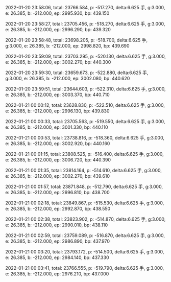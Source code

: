 2022-01-20 23:58:06, total: 23766.584, p: -517.270, delta:6.625 手, g:3.000, e: 26.385, b: -212.000, ep: 2995.930, bp: 439.150

2022-01-20 23:58:27, total: 23705.456, p: -518.270, delta:6.625 手, g:3.000, e: 26.385, b: -212.000, ep: 2996.290, bp: 439.320

2022-01-20 23:58:48, total: 23698.205, p: -518.700, delta:6.625 手, g:3.000, e: 26.385, b: -212.000, ep: 2998.820, bp: 439.690

2022-01-20 23:59:09, total: 23703.295, p: -520.130, delta:6.625 手, g:3.000, e: 26.385, b: -212.000, ep: 3002.270, bp: 440.300

2022-01-20 23:59:30, total: 23659.673, p: -522.880, delta:6.625 手, g:3.000, e: 26.385, b: -212.000, ep: 3002.080, bp: 440.620

2022-01-20 23:59:51, total: 23644.603, p: -522.310, delta:6.625 手, g:3.000, e: 26.385, b: -212.000, ep: 3003.370, bp: 440.710

2022-01-21 00:00:12, total: 23628.830, p: -522.510, delta:6.625 手, g:3.000, e: 26.385, b: -212.000, ep: 2996.130, bp: 439.830

2022-01-21 00:00:33, total: 23705.563, p: -519.550, delta:6.625 手, g:3.000, e: 26.385, b: -212.000, ep: 3001.330, bp: 440.110

2022-01-21 00:00:53, total: 23738.816, p: -518.360, delta:6.625 手, g:3.000, e: 26.385, b: -212.000, ep: 3002.920, bp: 440.160

2022-01-21 00:01:15, total: 23808.525, p: -516.400, delta:6.625 手, g:3.000, e: 26.385, b: -212.000, ep: 3006.720, bp: 440.390

2022-01-21 00:01:35, total: 23814.164, p: -514.610, delta:6.625 手, g:3.000, e: 26.385, b: -212.000, ep: 3002.270, bp: 439.610

2022-01-21 00:01:57, total: 23871.848, p: -512.790, delta:6.625 手, g:3.000, e: 26.385, b: -212.000, ep: 2996.810, bp: 438.700

2022-01-21 00:02:18, total: 23849.867, p: -515.530, delta:6.625 手, g:3.000, e: 26.385, b: -212.000, ep: 2992.870, bp: 438.550

2022-01-21 00:02:38, total: 23823.902, p: -514.870, delta:6.625 手, g:3.000, e: 26.385, b: -212.000, ep: 2990.010, bp: 438.110

2022-01-21 00:02:59, total: 23759.089, p: -516.870, delta:6.625 手, g:3.000, e: 26.385, b: -212.000, ep: 2986.890, bp: 437.970

2022-01-21 00:03:20, total: 23793.172, p: -514.500, delta:6.625 手, g:3.000, e: 26.385, b: -212.000, ep: 2984.140, bp: 437.330

2022-01-21 00:03:41, total: 23766.555, p: -519.790, delta:6.625 手, g:3.000, e: 26.385, b: -212.000, ep: 2976.210, bp: 437.000